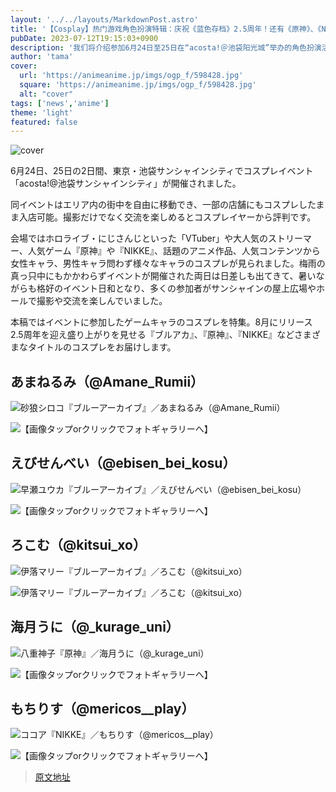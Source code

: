 ```yaml
---
layout: '../../layouts/MarkdownPost.astro'
title: '【Cosplay】热门游戏角色扮演特辑：庆祝《蓝色存档》2.5周年！还有《原神》、《NIKKE》和《#Compass》！【共40张照片】'
pubDate: 2023-07-12T19:15:03+0900
description: '我们将介绍参加6月24日至25日在“acosta!＠池袋阳光城”举办的角色扮演活动的Cosplayer。'
author: 'tama'
cover:
  url: 'https://animeanime.jp/imgs/ogp_f/598428.jpg'
  square: 'https://animeanime.jp/imgs/ogp_f/598428.jpg'
  alt: "cover"
tags: ['news','anime']
theme: 'light'
featured: false
---
```


![cover](https://animeanime.jp/imgs/ogp_f/598428.jpg)

6月24日、25日の2日間、東京・池袋サンシャインシティでコスプレイベント「acosta!@池袋サンシャインシティ」が開催されました。

同イベントはエリア内の街中を自由に移動でき、一部の店舗にもコスプレしたまま入店可能。撮影だけでなく交流を楽しめるとコスプレイヤーから評判です。

会場ではホロライブ・にじさんじといった「VTuber」や大人気のストリーマー、人気ゲーム『原神』や『NIKKE』、話題のアニメ作品、人気コンテンツから女性キャラ、男性キャラ問わず様々なキャラのコスプレが見られました。梅雨の真っ只中にもかかわらずイベントが開催された両日は日差しも出てきて、暑いながらも格好のイベント日和となり、多くの参加者がサンシャインの屋上広場やホールで撮影や交流を楽しんでいました。

本稿ではイベントに参加したゲームキャラのコスプレを特集。8月にリリース2.5周年を迎え盛り上がりを見せる『ブルアカ』、『原神』、『NIKKE』などさまざまなタイトルのコスプレをお届けします。

## あまねるみ（@Amane_Rumii）

![砂狼シロコ『ブルーアーカイブ』／あまねるみ（@Amane_Rumii）](https://animeanime.jp/imgs/zoom/598468.jpg)

![【画像タップorクリックでフォトギャラリーへ】](https://animeanime.jp/imgs/zoom/598469.jpg)

## えびせんべい（@ebisen_bei_kosu）

![早瀬ユウカ『ブルーアーカイブ』／えびせんべい（@ebisen_bei_kosu）](https://animeanime.jp/imgs/zoom/598470.jpg)

![【画像タップorクリックでフォトギャラリーへ】](https://animeanime.jp/imgs/zoom/598471.jpg)

## ろこむ（@kitsui_xo）

![伊落マリー『ブルーアーカイブ』／ろこむ（@kitsui_xo）](https://animeanime.jp/imgs/zoom/598472.jpg)

![伊落マリー『ブルーアーカイブ』／ろこむ（@kitsui_xo）](https://animeanime.jp/imgs/zoom/598473.jpg)

## 海月うに（@_kurage_uni）

![八重神子『原神』／海月うに（@_kurage_uni）](https://animeanime.jp/imgs/zoom/598474.jpg)

![【画像タップorクリックでフォトギャラリーへ】](https://animeanime.jp/imgs/zoom/598475.jpg)

## もちりす（@mericos__play）

![ココア『NIKKE』／もちりす（@mericos__play）](https://animeanime.jp/imgs/zoom/598476.jpg)

![【画像タップorクリックでフォトギャラリーへ】](https://animeanime.jp/imgs/zoom/598477.jpg)

>[原文地址](https://animeanime.jp/article/2023/07/12/78564.html)  